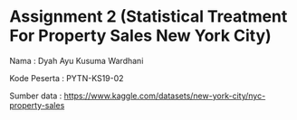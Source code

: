 # Assignment 2 (Statistical Treatment For Property Sales New York City)
Nama : Dyah Ayu Kusuma Wardhani

Kode Peserta 	: PYTN-KS19-02

Sumber data : https://www.kaggle.com/datasets/new-york-city/nyc-property-sales
